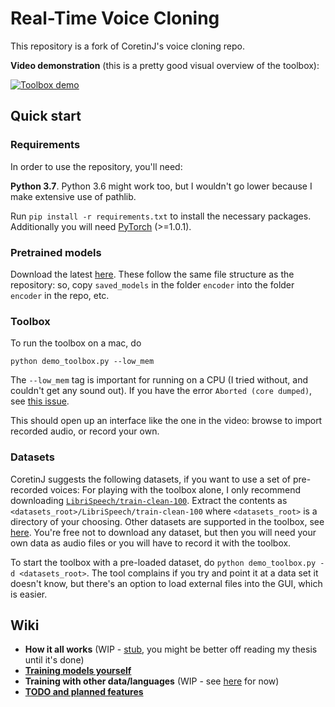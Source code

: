 # Real-Time Voice Cloning
This repository is a fork of CoretinJ's voice cloning repo.

**Video demonstration** (this is a pretty good visual overview of the toolbox):

[![Toolbox demo](https://i.imgur.com/8lFUlgz.png)](https://www.youtube.com/watch?v=-O_hYhToKoA)

## Quick start
### Requirements
In order to use the repository, you'll need:

**Python 3.7**. Python 3.6 might work too, but I wouldn't go lower because I make extensive use of pathlib.

Run `pip install -r requirements.txt` to install the necessary packages. Additionally you will need [PyTorch](https://pytorch.org/get-started/locally/) (>=1.0.1).

### Pretrained models
Download the latest [here](https://github.com/CorentinJ/Real-Time-Voice-Cloning/wiki/Pretrained-models). These follow the same file structure as the repository: so, copy `saved_models` in the folder `encoder` into the folder `encoder` in the repo, etc.

### Toolbox
To run the toolbox on a mac, do

`python demo_toolbox.py --low_mem`  

The `--low_mem` tag is important for running on a CPU (I tried without, and couldn't get any sound out). If you have the error `Aborted (core dumped)`, see [this issue](https://github.com/CorentinJ/Real-Time-Voice-Cloning/issues/11#issuecomment-504733590).

This should open up an interface like the one in the video: browse to import recorded audio, or record your own.


### Datasets
CoretinJ suggests the following datasets, if you want to use a set of pre-recorded voices: 
For playing with the toolbox alone, I only recommend downloading [`LibriSpeech/train-clean-100`](http://www.openslr.org/resources/12/train-clean-100.tar.gz). Extract the contents as `<datasets_root>/LibriSpeech/train-clean-100` where `<datasets_root>` is a directory of your choosing. Other datasets are supported in the toolbox, see [here](https://github.com/CorentinJ/Real-Time-Voice-Cloning/wiki/Training#datasets). You're free not to download any dataset, but then you will need your own data as audio files or you will have to record it with the toolbox.

To start the toolbox with a pre-loaded dataset, do `python demo_toolbox.py -d <datasets_root>`. The tool complains if you try and point it at a data set it doesn't know, but there's an option to load external files into the GUI, which is easier.

## Wiki
- **How it all works** (WIP - [stub](https://github.com/CorentinJ/Real-Time-Voice-Cloning/wiki/How-it-all-works), you might be better off reading my thesis until it's done)
- [**Training models yourself**](https://github.com/CorentinJ/Real-Time-Voice-Cloning/wiki/Training)
- **Training with other data/languages** (WIP - see [here](https://github.com/CorentinJ/Real-Time-Voice-Cloning/issues/30#issuecomment-507864097) for now)
- [**TODO and planned features**](https://github.com/CorentinJ/Real-Time-Voice-Cloning/wiki/TODO-&-planned-features) 

